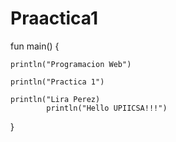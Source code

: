 # Praactica1
fun main() {

    println("Programacion Web")

    println("Practica 1")

    println("Lira Perez)
            println("Hello UPIICSA!!!")
}
